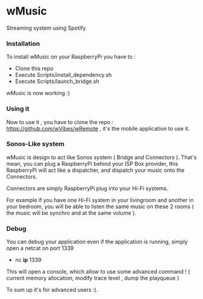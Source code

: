wMusic
==========

Streaming system using Spotify.

### Installation

To install wMusic on your RaspberryPi you have to :
 * Clone this repo
 * Execute Scripts/install_dependency.sh
 * Execute Scripts/launch_bridge.sh

wMusic is now working :)

### Using it

Now to use it , you have to clone the repo : https://github.com/wVibes/wRemote , it's the mobile application to use it.

### Sonos-Like system

wMusic is design to act like Sonos system ( Bridge and Connectors ). 
That's mean, you can plug a RaspberryPi behind your ISP Box provider, this RaspberryPi will act like a dispatcher, and 
dispatch your music onto the Connectors.

Connectors are simply RaspberryPi plug into your Hi-Fi systems.

For example if you have one Hi-Fi system in your livingroom and another in your bedroom, you will be able to listen
the same music on these 2 rooms ( the music will be synchro and at the same volume ).

### Debug

You can debug your application even if the application is running, simply open a netcat on port 1339
 * nc __ip__ 1339

This will open a console, which allow to use some advanced command ! ( current memory allocation, modify trace level ,
dump the playqueue )

To sum up it's for advanced users :).
